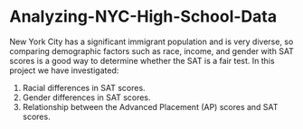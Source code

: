 # Analyzing-NYC-High-School-Data
New York City has a significant immigrant population and is very diverse, so comparing demographic factors 
such as race, income, and gender with SAT scores is a good way to determine whether the SAT is a fair test.
In this project we have investigated:
1. Racial differences in SAT scores.
2. Gender differences in SAT scores.
3. Relationship between the Advanced Placement (AP) scores and SAT scores.
